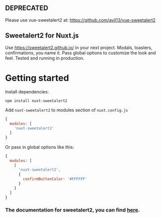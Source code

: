 ## DEPRECATED

Please use vue-sweetalert2 at: https://github.com/avil13/vue-sweetalert2



## Sweetalert2 for Nuxt.js

Use https://sweetalert2.github.io/ in your next project. Modals, toasters, confirmations, you name it. Pass global options to customize the look and feel. Tested and running in production.

# Getting started
Install dependencies:

```bash
npm install nuxt-sweetalert2
```

Add `nuxt-sweetalert2` to modules section of `nuxt.config.js`

```JavaScript
{
  modules: [
    'nuxt-sweetalert2'
  ]
}
```

Or pass in global options like this:

```JavaScript
{
  modules: [
    [
      'nuxt-sweetalert2',
      {
        confirmButtonColor: '#FFFFFF'
      }
    ]
  ]
}
```

### The documentation for sweetalert2, you can find [here](https://sweetalert2.github.io/).
